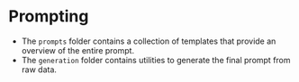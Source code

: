 # Prompting

- The `prompts` folder contains a collection of templates that provide an overview of the entire prompt.
- The `generation` folder contains utilities to generate the final prompt from raw data.




